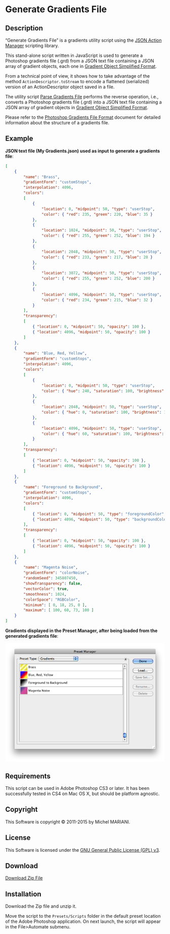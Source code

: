 # Generate Gradients File

## Description

“Generate Gradients File” is a gradients utility script using the [JSON Action Manager](/JSON-Action-Manager) scripting library.

This stand-alone script written in JavaScript is used to generate a Photoshop gradients file (.grd) from a JSON text file containing a JSON array of gradient objects, each one in [Gradient Object Simplified Format](/JSON-Simplified-Formats/Gradient-Object-Simplified-Format).

From a technical point of view, it shows how to take advantage of the method `ActionDescriptor.toStream` to encode a flattened (serialized) version of an ActionDescriptor object saved in a file.

The utility script [Parse Gradients File](/Utility-Scripts/Parse-Gradients-File) performs the reverse operation, i.e., converts a Photoshop gradients file (.grd) into a JSON text file containing a JSON array of gradient objects in [Gradient Object Simplified Format](/JSON-Simplified-Formats/Gradient-Object-Simplified-Format).

Please refer to the [Photoshop Gradients File Format](/Documentation/gradients-file-format.html) document for detailed information about the structure of a gradients file.

## Example

**JSON text file (My Gradients.json) used as input to generate a gradients file**:

```json
[
    {
        "name": "Brass",
        "gradientForm": "customStops",
        "interpolation": 4096,
        "colors":
        [
            {
                "location": 0, "midpoint": 50, "type": "userStop",
                "color": { "red": 235, "green": 220, "blue": 35 }
            },
            {
                "location": 1024, "midpoint": 50, "type": "userStop",
                "color": { "red": 255, "green": 252, "blue": 194 }
            },
            {
                "location": 2048, "midpoint": 50, "type": "userStop",
                "color": { "red": 233, "green": 217, "blue": 28 }
            },
            {
                "location": 3072, "midpoint": 50, "type": "userStop",
                "color": { "red": 255, "green": 252, "blue": 200 }
            },
            {
                "location": 4096, "midpoint": 50, "type": "userStop",
                "color": { "red": 234, "green": 215, "blue": 32 }
            }
        ],
        "transparency":
        [
            { "location": 0, "midpoint": 50, "opacity": 100 },
            { "location": 4096, "midpoint": 50, "opacity": 100 }
        ]
    },
    {
        "name": "Blue, Red, Yellow",
        "gradientForm": "customStops",
        "interpolation": 4096,
        "colors":
        [
            {
                "location": 0, "midpoint": 50, "type": "userStop",
                "color": { "hue": 240, "saturation": 100, "brightness": 100 }
            },
            {
                "location": 2048, "midpoint": 50, "type": "userStop",
                "color": { "hue": 0, "saturation": 100, "brightness": 100 }
            },
            {
                "location": 4096, "midpoint": 50, "type": "userStop",
                "color": { "hue": 60, "saturation": 100, "brightness": 100 }
            }
        ],
        "transparency":
        [
            { "location": 0, "midpoint": 50, "opacity": 100 },
            { "location": 4096, "midpoint": 50, "opacity": 100 }
        ]
    },
    {
        "name": "Foreground to Background",
        "gradientForm": "customStops",
        "interpolation": 4096,
        "colors":
        [
            { "location": 0, "midpoint": 50, "type": "foregroundColor" },
            { "location": 4096, "midpoint": 50, "type": "backgroundColor" }
        ],
        "transparency":
        [
            { "location": 0, "midpoint": 50, "opacity": 100 },
            { "location": 4096, "midpoint": 50, "opacity": 100 }
        ]
    },
    {
        "name": "Magenta Noise",
        "gradientForm": "colorNoise",
        "randomSeed": 345807450,
        "showTransparency": false,
        "vectorColor": true,
        "smoothness": 1024,
        "colorSpace": "RGBColor",
        "minimum": [ 0, 18, 25, 0 ],
        "maximum": [ 100, 60, 73, 100 ]
    }
]
```

**Gradients displayed in the Preset Manager, after being loaded from the generated gradients file**:

![Preset Manager Gradients Dialog (Mac OS X)](images/Preset-Manager-Gradients-Dialog-Mac-OS-X.png)

## Requirements

This script can be used in Adobe Photoshop CS3 or later. It has been successfully tested in CS4 on Mac OS X, but should be platform agnostic.

## Copyright

This Software is copyright © 2011-2015 by Michel MARIANI.

## License

This Software is licensed under the [GNU General Public License (GPL) v3](https://www.gnu.org/licenses/gpl.html).

## Download

[Download Zip File](/Downloads/Generate-Gradients-File-4.3.zip)

## Installation

Download the Zip file and unzip it.

Move the script to the `Presets/Scripts` folder in the default preset location of the Adobe Photoshop application. On next launch, the script will appear in the File>Automate submenu.

